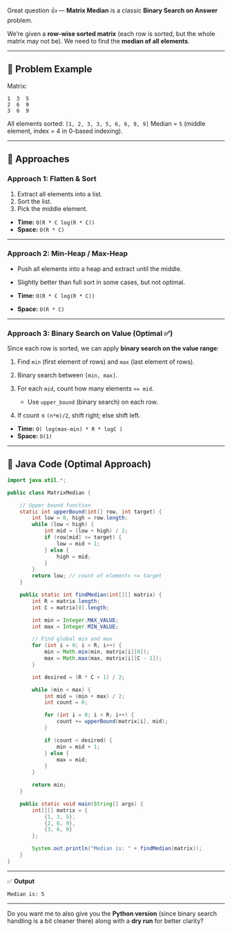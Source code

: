 Great question 👍 — **Matrix Median** is a classic **Binary Search on Answer** problem.

We’re given a **row-wise sorted matrix** (each row is sorted, but the whole matrix may not be). We need to find the **median of all elements**.

---

## 🔹 Problem Example

Matrix:

```
1  3  5
2  6  9
3  6  9
```

All elements sorted: `[1, 2, 3, 3, 5, 6, 6, 9, 9]`
Median = `5` (middle element, index = 4 in 0-based indexing).

---

## 🔹 Approaches

### **Approach 1: Flatten & Sort**

1. Extract all elements into a list.
2. Sort the list.
3. Pick the middle element.

* **Time:** `O(R * C log(R * C))`
* **Space:** `O(R * C)`

---

### **Approach 2: Min-Heap / Max-Heap**

* Push all elements into a heap and extract until the middle.

* Slightly better than full sort in some cases, but not optimal.

* **Time:** `O(R * C log(R * C))`

* **Space:** `O(R * C)`

---

### **Approach 3: Binary Search on Value (Optimal ✅)**

Since each row is sorted, we can apply **binary search on the value range**:

1. Find `min` (first element of rows) and `max` (last element of rows).
2. Binary search between `[min, max]`.
3. For each `mid`, count how many elements `<= mid`.

   * Use `upper_bound` (binary search) on each row.
4. If count ≤ `(n*m)/2`, shift right; else shift left.

* **Time:** `O( log(max-min) * R * logC )`
* **Space:** `O(1)`

---

## 🔹 Java Code (Optimal Approach)

```java
import java.util.*;

public class MatrixMedian {

    // Upper bound function
    static int upperBound(int[] row, int target) {
        int low = 0, high = row.length;
        while (low < high) {
            int mid = (low + high) / 2;
            if (row[mid] <= target) {
                low = mid + 1;
            } else {
                high = mid;
            }
        }
        return low; // count of elements <= target
    }

    public static int findMedian(int[][] matrix) {
        int R = matrix.length;
        int C = matrix[0].length;

        int min = Integer.MAX_VALUE;
        int max = Integer.MIN_VALUE;

        // Find global min and max
        for (int i = 0; i < R; i++) {
            min = Math.min(min, matrix[i][0]);
            max = Math.max(max, matrix[i][C - 1]);
        }

        int desired = (R * C + 1) / 2;

        while (min < max) {
            int mid = (min + max) / 2;
            int count = 0;

            for (int i = 0; i < R; i++) {
                count += upperBound(matrix[i], mid);
            }

            if (count < desired) {
                min = mid + 1;
            } else {
                max = mid;
            }
        }

        return min;
    }

    public static void main(String[] args) {
        int[][] matrix = {
            {1, 3, 5},
            {2, 6, 9},
            {3, 6, 9}
        };

        System.out.println("Median is: " + findMedian(matrix));
    }
}
```

---

✅ **Output**

```
Median is: 5
```

---

Do you want me to also give you the **Python version** (since binary search handling is a bit cleaner there) along with a **dry run** for better clarity?
